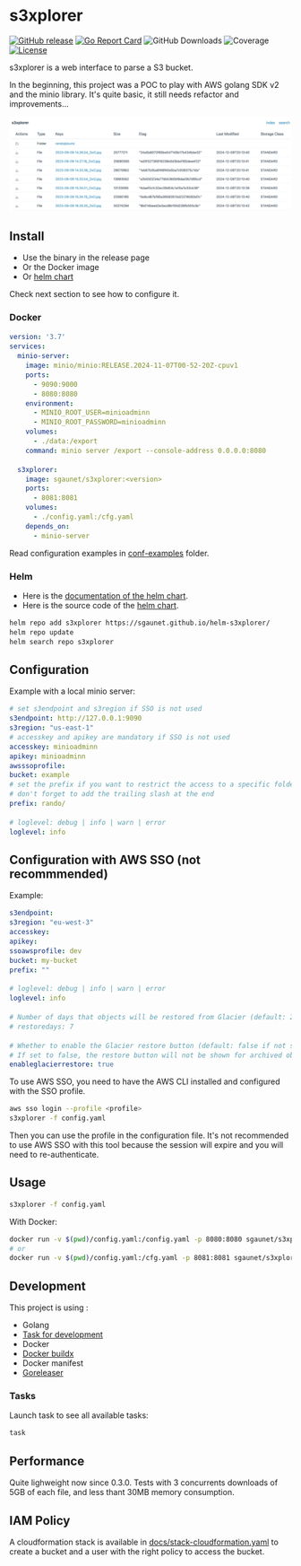 # s3xplorer

[![GitHub release](https://img.shields.io/github/release/sgaunet/s3xplorer.svg)](https://github.com/sgaunet/s3xplorer/releases/latest)
[![Go Report Card](https://goreportcard.com/badge/github.com/sgaunet/s3xplorer)](https://goreportcard.com/report/github.com/sgaunet/s3xplorer)
![GitHub Downloads](https://img.shields.io/github/downloads/sgaunet/s3xplorer/total)
![Coverage](https://raw.githubusercontent.com/wiki/sgaunet/s3xplorer/coverage-badge.svg)
[![License](https://img.shields.io/github/license/sgaunet/s3xplorer.svg)](LICENSE)

s3xplorer is a web interface to parse a S3 bucket.

In the beginning, this project was a POC to play with AWS golang SDK v2 and the minio library. It's quite basic, it still needs refactor and improvements...

![s3xplorer](img/v0.1.0.png)

## Install

* Use the binary in the release page
* Or the Docker image
* Or [helm chart](https://github.com/sgaunet/helm-s3xplorer)

Check next section to see how to configure it.

### Docker

```yml
version: '3.7'
services:
  minio-server:
    image: minio/minio:RELEASE.2024-11-07T00-52-20Z-cpuv1
    ports:
      - 9090:9000
      - 8080:8080
    environment: 
      - MINIO_ROOT_USER=minioadminn
      - MINIO_ROOT_PASSWORD=minioadminn
    volumes:
      - ./data:/export
    command: minio server /export --console-address 0.0.0.0:8080

  s3xplorer:
    image: sgaunet/s3xplorer:<version>
    ports:
      - 8081:8081
    volumes:
      - ./config.yaml:/cfg.yaml
    depends_on:
      - minio-server
```

Read configuration examples in [conf-examples](conf-examples) folder.

### Helm

* Here is the [documentation of the helm chart](https://github.com/sgaunet/helm-s3xplorer/blob/main/charts/s3xplorer/README.md).
* Here is the source code of the [helm chart](https://github.com/sgaunet/helm-s3xplorer).

```bash
helm repo add s3xplorer https://sgaunet.github.io/helm-s3xplorer/
helm repo update
helm search repo s3xplorer
```

## Configuration

Example with a local minio server:

```yaml
# set s3endpoint and s3region if SSO is not used
s3endpoint: http://127.0.0.1:9090
s3region: "us-east-1"
# accesskey and apikey are mandatory if SSO is not used
accesskey: minioadminn
apikey: minioadminn
awsssoprofile: 
bucket: example
# set the prefix if you want to restrict the access to a specific folder
# don't forget to add the trailing slash at the end
prefix: rando/

# loglevel: debug | info | warn | error
loglevel: info
```

## Configuration with AWS SSO (not recommmended)

Example:

```yaml
s3endpoint:
s3region: "eu-west-3"
accesskey: 
apikey: 
ssoawsprofile: dev
bucket: my-bucket
prefix: ""

# loglevel: debug | info | warn | error
loglevel: info

# Number of days that objects will be restored from Glacier (default: 2 if not specified)
# restoredays: 7

# Whether to enable the Glacier restore button (default: false if not specified)
# If set to false, the restore button will not be shown for archived objects
enableglacierrestore: true
```

To use AWS SSO, you need to have the AWS CLI installed and configured with the SSO profile.

```bash
aws sso login --profile <profile>
s3xplorer -f config.yaml
```

Then you can use the profile in the configuration file.
It's not recommended to use AWS SSO with this tool because the session will expire and you will need to re-authenticate.

## Usage

```bash
s3xplorer -f config.yaml
```

With Docker:

```bash
docker run -v $(pwd)/config.yaml:/config.yaml -p 8080:8080 sgaunet/s3xplorer:latest -f /config.yaml
# or
docker run -v $(pwd)/config.yaml:/cfg.yaml -p 8081:8081 sgaunet/s3xplorer:latest
```

## Development

This project is using :

* Golang
* [Task for development](https://taskfile.dev/#/)
* Docker
* [Docker buildx](https://github.com/docker/buildx)
* Docker manifest
* [Goreleaser](https://goreleaser.com/)

### Tasks

Launch task to see all available tasks:

```bash
task
```

## Performance

Quite lighweight now since 0.3.0. Tests with 3 concurrents downloads of 5GB of each file, and less thant 30MB memory consumption.

## IAM Policy

A cloudformation stack is available in [docs/stack-cloudformation.yaml](docs/stack-cloudformation.yaml) to create a bucket and a user with the right policy to access the bucket.
